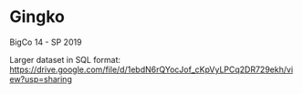 # Gingko
BigCo 14 - SP 2019

Larger dataset in SQL format: https://drive.google.com/file/d/1ebdN6rQYocJof_cKpVyLPCq2DR729ekh/view?usp=sharing
